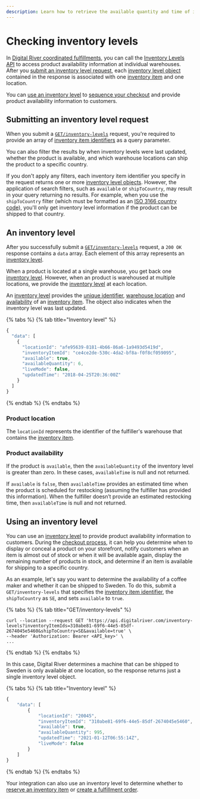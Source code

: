 ```yaml
---
description: Learn how to retrieve the available quantity and time of inventory items.
---
```


# Checking inventory levels

In [Digital River coordinated fulfillments](./), you can call the [Inventory Levels API](https://www.digitalriver.com/docs/digital-river-api-reference/#tag/Inventory-levels) to access product availability information at individual warehouses. After you [submit an inventory level request](checking-inventory-levels.md#submitting-an-inventory-level-request), each [inventory level object](checking-inventory-levels.md#an-inventory-level) contained in the response is associated with one [inventory item](../../../product-management/skus.md#inventory-items) and one location.

You can [use an inventory level](checking-inventory-levels.md#using-an-inventory-level) to [sequence your checkout](../creating-checkouts/) and provide product availability information to customers.

## Submitting an inventory level request

When you submit a [`GET/inventory-levels`](https://www.digitalriver.com/docs/digital-river-api-reference/#operation/listInventoryLevels) request, you're required to provide an array of [inventory item identifiers](../../../product-management/common-attributes.md#unique-identifier) as a query parameter.

You can also filter the results by when inventory levels were last updated, whether the product is available, and which warehouse locations can ship the product to a specific country.

If you don't apply any filters, each inventory item identifier you specify in the request returns one or more [inventory level objects](checking-inventory-levels.md#an-inventory-level). However, the application of search filters, such as `available` or `shipToCountry`, may result in your query returning no results. For example, when you use the `shipToCountry` filter (which must be formatted as an [ISO 3166 country code](https://www.iso.org/iso-3166-country-codes.html)), you'll only get inventory level information if the product can be shipped to that country.

## **An inventory level**

After you successfully submit a [`GET/inventory-levels`](https://www.digitalriver.com/docs/digital-river-api-reference/#operation/listInventoryLevels) request, a `200 OK` response contains a `data` array. Each element of this array represents an [inventory level](https://www.digitalriver.com/docs/digital-river-api-reference/#tag/Inventory-levels).

When a product is located at a single warehouse, you get back one [inventory level](https://www.digitalriver.com/docs/digital-river-api-reference/#tag/Inventory-levels). However, when an product is warehoused at multiple locations, we provide the [inventory level](https://www.digitalriver.com/docs/digital-river-api-reference/#tag/Inventory-levels) at each location.

An [inventory level](https://www.digitalriver.com/docs/digital-river-api-reference/#tag/Inventory-levels) provides the [unique identifier](../../../product-management/managing-inventory.md#unique-identifier), [warehouse location](checking-inventory-levels.md#product-location) and [availability](checking-inventory-levels.md#product-availability) of an [inventory item](https://www.digitalriver.com/docs/digital-river-api-reference/#tag/Inventory-items). The object also indicates when the inventory level was last updated.

{% tabs %}
{% tab title="Inventory level" %}
```javascript
{
  "data": [
    {
      "locationId": "afe95639-8181-4b66-86a6-1a9493d5419d",
      "inventoryItemId": "ce4ce2de-530c-4da2-bf8a-f0f8cf059095",
      "available": true,
      "availableQuantity": 6,
      "liveMode": false,
      "updatedTime": "2018-04-25T20:36:00Z"
    }
  ]
}
```
{% endtab %}
{% endtabs %}

### Product location

The `locationId` represents the identifier of the fulfiller's warehouse that contains the [inventory item](https://www.digitalriver.com/docs/digital-river-api-reference/#tag/Inventory-items).

### Product availability

If the product is `available`, then the `availableQuantity` of the inventory level is greater than zero. In these cases, `availableTime` is null and not returned.

If `available` is `false`, then `availableTime` provides an estimated time when the product is scheduled for restocking (assuming the fulfiller has provided this information). When the fulfiller doesn’t provide an estimated restocking time, then `availableTime` is null and not returned.

## Using an inventory level

You can use an [inventory level](checking-inventory-levels.md#an-inventory-level) to provide product availability information to customers. During the [checkout process](../creating-checkouts/), it can help you determine when to display or conceal a product on your storefront, notify customers when an item is almost out of stock or when it will be available again, display the remaining number of products in stock, and determine if an item is available for shipping to a specific country.

As an example, let's say you want to determine the availability of a coffee maker and whether it can be shipped to Sweden. To do this, submit a `GET/inventory-levels` that specifies the [inventory item identifier](../../../product-management/managing-inventory.md#unique-identifier), the `shipToCountry` as `SE`, and sets `available` to `true`.

{% tabs %}
{% tab title="GET/inventory-levels" %}
```
curl --location --request GET 'https://api.digitalriver.com/inventory-levels?inventoryItemIds=310abe81-69f6-44e5-85df-2674045e5460&shipToCountry=SE&available=true' \
--header 'Authorization: Bearer <API_key>' \
...
```
{% endtab %}
{% endtabs %}

In this case, Digital River determines a machine that can be shipped to Sweden is only available at one location, so the response returns just a single inventory level object.

{% tabs %}
{% tab title="Inventory level" %}
```javascript
{
    "data": [
        {
            "locationId": "20045",
            "inventoryItemId": "310abe81-69f6-44e5-85df-2674045e5460",
            "available": true,
            "availableQuantity": 995,
            "updatedTime": "2021-01-12T06:55:14Z",
            "liveMode": false
        }
    ]
}
```
{% endtab %}
{% endtabs %}

Your integration can also use an inventory level to determine whether to [reserve an inventory item](reserving-inventory-items.md) or [create a fulfillment order](global-fulfillments.md#creating-a-fulfillment-order).
